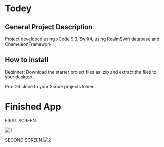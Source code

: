 # Todey


## General Project Description
Project developed using xCode 9.3, Swift4, using RealmSwift database and ChameleonFramework


## How to install
Beginner: Download the starter project files as .zip and extract the files to your desktop.

Pro: Git clone to your Xcode projects folder.

# Finished App
FIRST SCREEN

![1](https://user-images.githubusercontent.com/35500199/40962818-57533fd2-68af-11e8-8b2c-239cf1f45dc2.png)

SECOND SCREEN
![2](https://user-images.githubusercontent.com/35500199/40962894-8f9b6374-68af-11e8-8608-b49c29775828.png)
